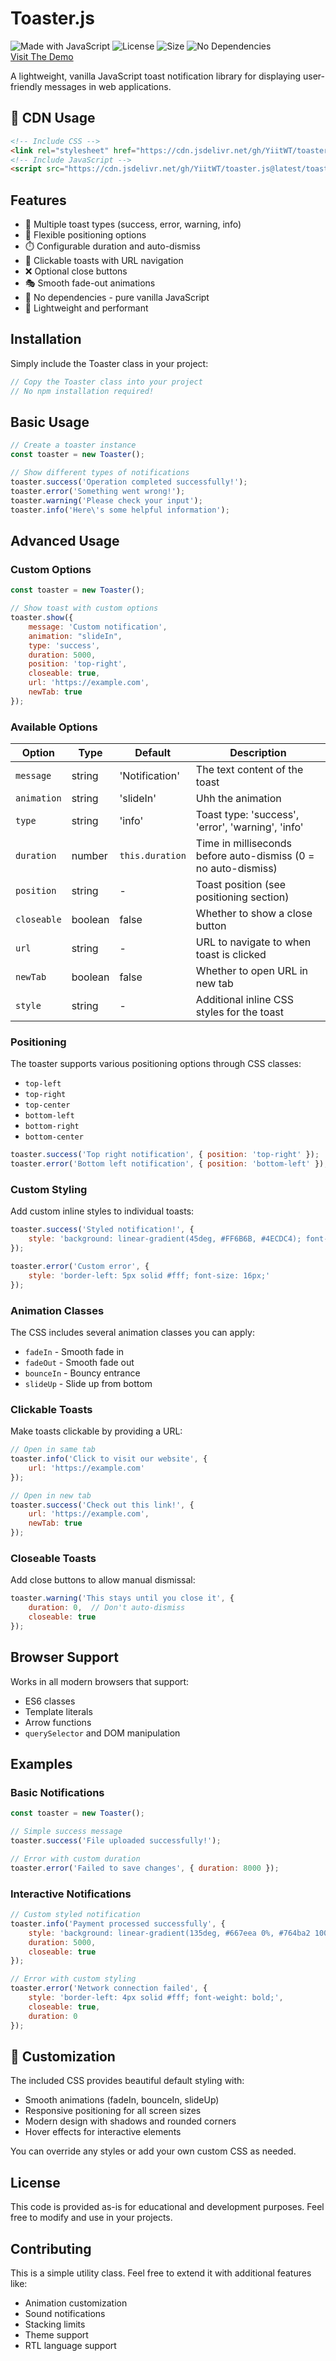 # Toaster.js

![Made with JavaScript](https://img.shields.io/badge/Made%20with-JavaScript-F7DF1E?style=for-the-badge&logo=javascript&logoColor=black)
![License](https://img.shields.io/badge/License-MIT-green?style=for-the-badge)
![Size](https://img.shields.io/badge/Size-~2KB-blue?style=for-the-badge)
![No Dependencies](https://img.shields.io/badge/Dependencies-None-brightgreen?style=for-the-badge)
<br/>
[Visit The Demo](https://yiitwt.github.io/toaster.js/demo/index.html)

A lightweight, vanilla JavaScript toast notification library for displaying user-friendly messages in web applications.

## 🚀 CDN Usage

```html
<!-- Include CSS -->
<link rel="stylesheet" href="https://cdn.jsdelivr.net/gh/YiitWT/toaster.js@latest/toaster.css">
<!-- Include JavaScript -->
<script src="https://cdn.jsdelivr.net/gh/YiitWT/toaster.js@latest/toaster.js"></script>
```

## Features

- 🎨 Multiple toast types (success, error, warning, info)
- 📍 Flexible positioning options
- ⏱️ Configurable duration and auto-dismiss
- 🔗 Clickable toasts with URL navigation
- ❌ Optional close buttons
- 🎭 Smooth fade-out animations
- 📱 No dependencies - pure vanilla JavaScript
- 💾 Lightweight and performant

## Installation

Simply include the Toaster class in your project:

```javascript
// Copy the Toaster class into your project
// No npm installation required!
```

## Basic Usage

```javascript
// Create a toaster instance
const toaster = new Toaster();

// Show different types of notifications
toaster.success('Operation completed successfully!');
toaster.error('Something went wrong!');
toaster.warning('Please check your input');
toaster.info('Here\'s some helpful information');
```

## Advanced Usage

### Custom Options

```javascript
const toaster = new Toaster();

// Show toast with custom options
toaster.show({
    message: 'Custom notification',
    animation: "slideIn",
    type: 'success',
    duration: 5000,
    position: 'top-right',
    closeable: true,
    url: 'https://example.com',
    newTab: true
});
```

### Available Options

| Option | Type | Default | Description |
|--------|------|---------|-------------|
| `message` | string | 'Notification' | The text content of the toast |
| `animation` | string | 'slideIn' | Uhh the animation |
| `type` | string | 'info' | Toast type: 'success', 'error', 'warning', 'info' |
| `duration` | number | `this.duration` | Time in milliseconds before auto-dismiss (0 = no auto-dismiss) |
| `position` | string | - | Toast position (see positioning section) |
| `closeable` | boolean | false | Whether to show a close button |
| `url` | string | - | URL to navigate to when toast is clicked |
| `newTab` | boolean | false | Whether to open URL in new tab |
| `style` | string | - | Additional inline CSS styles for the toast |


### Positioning

The toaster supports various positioning options through CSS classes:

- `top-left`
- `top-right` 
- `top-center`
- `bottom-left`
- `bottom-right`
- `bottom-center`

```javascript
toaster.success('Top right notification', { position: 'top-right' });
toaster.error('Bottom left notification', { position: 'bottom-left' });
```

### Custom Styling

Add custom inline styles to individual toasts:

```javascript
toaster.success('Styled notification!', {
    style: 'background: linear-gradient(45deg, #FF6B6B, #4ECDC4); font-weight: bold;'
});

toaster.error('Custom error', {
    style: 'border-left: 5px solid #fff; font-size: 16px;'
});
```

### Animation Classes

The CSS includes several animation classes you can apply:
- `fadeIn` - Smooth fade in
- `fadeOut` - Smooth fade out  
- `bounceIn` - Bouncy entrance
- `slideUp` - Slide up from bottom

### Clickable Toasts

Make toasts clickable by providing a URL:

```javascript
// Open in same tab
toaster.info('Click to visit our website', {
    url: 'https://example.com'
});

// Open in new tab
toaster.success('Check out this link!', {
    url: 'https://example.com',
    newTab: true
});
```

### Closeable Toasts

Add close buttons to allow manual dismissal:

```javascript
toaster.warning('This stays until you close it', {
    duration: 0,  // Don't auto-dismiss
    closeable: true
});
```

## Browser Support

Works in all modern browsers that support:
- ES6 classes
- Template literals
- Arrow functions
- `querySelector` and DOM manipulation

## Examples

### Basic Notifications
```javascript
const toaster = new Toaster();

// Simple success message
toaster.success('File uploaded successfully!');

// Error with custom duration
toaster.error('Failed to save changes', { duration: 8000 });
```

### Interactive Notifications
```javascript
// Custom styled notification
toaster.info('Payment processed successfully', {
    style: 'background: linear-gradient(135deg, #667eea 0%, #764ba2 100%); border-radius: 10px;',
    duration: 5000,
    closeable: true
});

// Error with custom styling
toaster.error('Network connection failed', {
    style: 'border-left: 4px solid #fff; font-weight: bold;',
    closeable: true,
    duration: 0
});
```



## 🎨 Customization

The included CSS provides beautiful default styling with:
- Smooth animations (fadeIn, bounceIn, slideUp)
- Responsive positioning for all screen sizes
- Modern design with shadows and rounded corners
- Hover effects for interactive elements

You can override any styles or add your own custom CSS as needed.

## License

This code is provided as-is for educational and development purposes. Feel free to modify and use in your projects.

## Contributing

This is a simple utility class. Feel free to extend it with additional features like:
- Animation customization
- Sound notifications  
- Stacking limits
- Theme support
- RTL language support